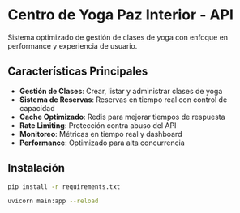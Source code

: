 # Centro de Yoga Paz Interior - API

Sistema optimizado de gestión de clases de yoga con enfoque en performance y experiencia de usuario.

## Características Principales

- **Gestión de Clases**: Crear, listar y administrar clases de yoga
- **Sistema de Reservas**: Reservas en tiempo real con control de capacidad
- **Cache Optimizado**: Redis para mejorar tiempos de respuesta
- **Rate Limiting**: Protección contra abuso del API
- **Monitoreo**: Métricas en tiempo real y dashboard
- **Performance**: Optimizado para alta concurrencia

## Instalación

```bash
pip install -r requirements.txt

uvicorn main:app --reload